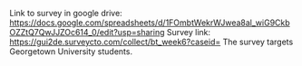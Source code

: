 Link to survey in google drive:
https://docs.google.com/spreadsheets/d/1FOmbtWekrWJwea8al_wiG9CkbOZZtQ7QwJJZOc614_0/edit?usp=sharing
Survey link:
https://gui2de.surveycto.com/collect/bt_week6?caseid=
The survey targets Georgetown University students.

